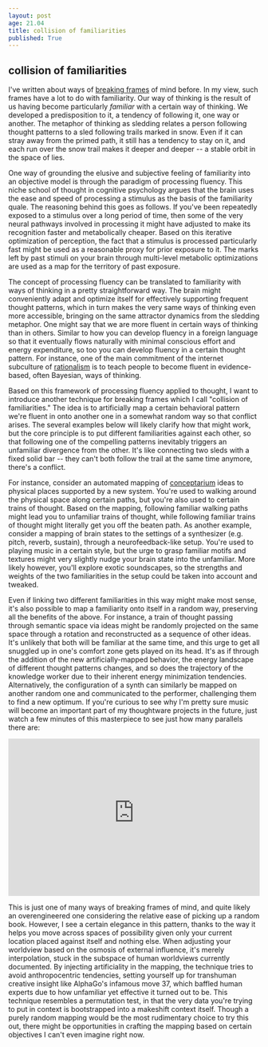 ```yaml
---
layout: post
age: 21.04
title: collision of familiarities
published: True
---
```


## collision of familiarities

I've written about ways of [breaking frames](/reflections/breaking-frames) of mind before. In my view, such frames have a lot to do with familiarity. Our way of thinking is the result of us having become particularly *familiar* with a certain way of thinking. We developed a predisposition to it, a tendency of following it, one way or another. The metaphor of thinking as sledding relates a person following thought patterns to a sled following trails marked in snow. Even if it can stray away from the primed path, it still has a tendency to stay on it, and each run over the snow trail makes it deeper and deeper -- a stable orbit in the space of lies.

One way of grounding the elusive and subjective feeling of familiarity into an objective model is through the paradigm of processing fluency. This niche school of thought in cognitive psychology argues that the brain uses the ease and speed of processing a stimulus as the basis of the familiarity quale. The reasoning behind this goes as follows. If you've been repeatedly exposed to a stimulus over a long period of time, then some of the very neural pathways involved in processing it might have adjusted to make its recognition faster and metabolically cheaper. Based on this iterative optimization of perception, the fact that a stimulus is processed particularly fast might be used as a reasonable proxy for prior exposure to it. The marks left by past stimuli on your brain through multi-level metabolic optimizations are used as a map for the territory of past exposure.

The concept of processing fluency can be translated to familiarity with ways of thinking in a pretty straightforward way. The brain might conveniently adapt and optimize itself for effectively supporting frequent thought patterns, which in turn makes the very same ways of thinking even more accessible, bringing on the same attractor dynamics from the sledding metaphor. One might say that we are more fluent in certain ways of thinking than in others. Similar to how you can develop fluency in a foreign language so that it eventually flows naturally with minimal conscious effort and energy expenditure, so too you can develop fluency in a certain thought pattern. For instance, one of the main commitment of the internet subculture of [rationalism](https://www.lesswrong.com/posts/bJ2haLkcGeLtTWaD5/welcome-to-lesswrong) is to teach people to become fluent in evidence-based, often Bayesian, ways of thinking.

Based on this framework of processing fluency applied to thought, I want to introduce another technique for breaking frames which I call "collision of familiarities." The idea is to artificially map a certain behavioral pattern we're fluent in onto another one in a somewhat random way so that conflict arises. The several examples below will likely clarify how that might work, but the core principle is to put different familiarities against each other, so that following one of the compelling patterns inevitably triggers an unfamiliar divergence from the other. It's like connecting two sleds with a fixed solid bar -- they can't both follow the trail at the same time anymore, there's a conflict.

For instance, consider an automated mapping of [conceptarium](/thoughtware/conceptarium) ideas to physical places supported by a new system. You're used to walking around the physical space along certain paths, but you're also used to certain trains of thought. Based on the mapping, following familiar walking paths might lead you to unfamiliar trains of thought, while following familiar trains of thought might literally get you off the beaten path. As another example, consider a mapping of brain states to the settings of a synthesizer (e.g. pitch, reverb, sustain), through a neurofeedback-like setup. You're used to playing music in a certain style, but the urge to grasp familiar motifs and textures might very slightly nudge your brain state into the unfamiliar. More likely however, you'll explore exotic soundscapes, so the strengths and weights of the two familiarities in the setup could be taken into account and tweaked.

Even if linking two different familiarities in this way might make most sense, it's also possible to map a familiarity onto itself in a random way, preserving all the benefits of the above. For instance, a train of thought passing through semantic space via ideas might be randomly projected on the same space through a rotation and reconstructed as a sequence of other ideas. It's unlikely that both will be familiar at the same time, and this urge to get all snuggled up in one's comfort zone gets played on its head. It's as if through the addition of the new artificially-mapped behavior, the energy landscape of different thought patterns changes, and so does the trajectory of the knowledge worker due to their inherent energy minimization tendencies. Alternatively, the configuration of a synth can similarly be mapped on another random one and communicated to the performer, challenging them to find a new optimum. If you're curious to see why I'm pretty sure music will become an important part of my thoughtware projects in the future, just watch a few minutes of this masterpiece to see just how many parallels there are:

<p>
<iframe width="100%" height="315" src="https://www.youtube-nocookie.com/embed/GhsJ7qW_CbM?start=527" title="YouTube video player" frameborder="0" allow="accelerometer; autoplay; clipboard-write; encrypted-media; gyroscope; picture-in-picture" allowfullscreen></iframe>
</p>

This is just one of many ways of breaking frames of mind, and quite likely an overengineered one considering the relative ease of picking up a random book. However, I see a certain elegance in this pattern, thanks to the way it helps you move across spaces of possibility given only your current location placed against itself and nothing else. When adjusting your worldview based on the osmosis of external influence, it's merely interpolation, stuck in the subspace of human worldviews currently documented. By injecting artificiality in the mapping, the technique tries to avoid anthropocentric tendencies, setting yourself up for transhuman creative insight like AlphaGo's infamous move 37, which baffled human experts due to how unfamiliar yet effective it turned out to be. This technique resembles a permutation test, in that the very data you're trying to put in context is bootstrapped into a makeshift context itself. Though a purely random mapping would be the most rudimentary choice to try this out, there might be opportunities in crafting the mapping based on certain objectives I can't even imagine right now.